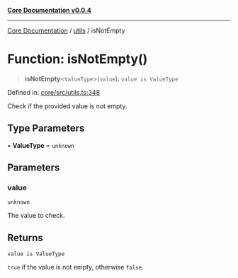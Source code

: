[**Core Documentation v0.0.4**](../../README.md)

***

[Core Documentation](../../modules.md) / [utils](../README.md) / isNotEmpty

# Function: isNotEmpty()

> **isNotEmpty**\<`ValueType`\>(`value`): `value is ValueType`

Defined in: [core/src/utils.ts:348](https://github.com/stonemjs/core/blob/4b1b931e44a5db2600109fa7ae2a8b532ed77730/src/utils.ts#L348)

Check if the provided value is not empty.

## Type Parameters

• **ValueType** = `unknown`

## Parameters

### value

`unknown`

The value to check.

## Returns

`value is ValueType`

`true` if the value is not empty, otherwise `false`.
